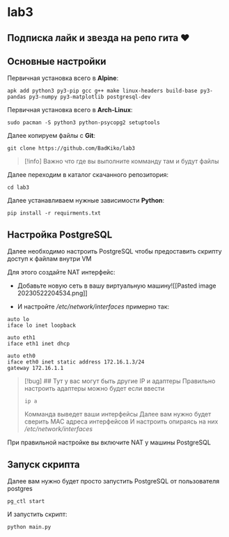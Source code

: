 # lab3
## Подписка лайк и звезда на репо гита ♥
## Основные настройки

Первичная установка всего в **Alpine**:
```
apk add python3 py3-pip gcc g++ make linux-headers build-base py3-pandas py3-numpy py3-matplotlib postgresql-dev
```
Первичная установка всего в **Arch-Linux**:
```
sudo pacman -S python3 python-psycopg2 setuptools
```

Далее копируем файлы с **Git**:

```
git clone https://github.com/BadKiko/lab3
```
>[!info] Важно что где вы выполните комманду там и будут файлы

Далее переходим в каталог скачанного репозитория:

```
cd lab3
```

Далее устанавливаем нужные зависимости **Python**:

```
pip install -r requirments.txt
```

## Настройка PostgreSQL

Далее необходимо настроить PostgreSQL чтобы предоставить скрипту доступ к файлам внутри VM

Для этого создайте NAT интерфейс:

- Добавьте новую сеть в вашу виртуальную машину![[Pasted image 20230522204534.png]]

- И настройте */etc/network/interfaces* примерно так:
```
auto lo 
iface lo inet loopback

auto eth1
iface eth1 inet dhcp

auto eth0
iface eth0 inet static address 172.16.1.3/24
gateway 172.16.1.1
```
>[!bug] ## Тут у вас могут быть другие IP и адаптеры
>Правильно настроить адаптеры можно будет если ввести 
> ```
> ip a
> ```
> Комманда выведет ваши интерфейсы
> Далее вам нужно будет сверить MAC адреса интерфейсов
> И настроить опираясь на них */etc/network/interfaces*

При правильной настройке вы включите NAT у машины PostgreSQL

## Запуск скрипта

Далее вам нужно будет просто запустить PostgreSQL от пользователя postgres
```
pg_ctl start
```

И запустить скрипт:
```
python main.py
```

